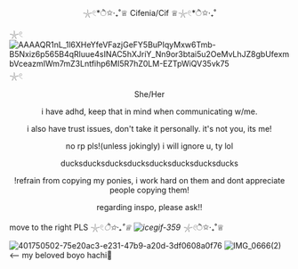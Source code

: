 <p align="center"> 𓇼𓏲*ੈ✩‧₊˚♕ Cifenia/Cif ♕𓇼𓏲*ੈ✩‧₊˚</p>

𓇼𓏲 ![AAAAQR1nL_1l6XHeYfeVFazjGeFY5BuPIqyMxw6Tmb-B5Nxiz6p565B4qRluue4sINAC5hXJriY_Nn9or3btai5u2OeMvLhJZ8gbUfexmbVceazmIWm7mZ3Lntfihp6MI5R7hZ0LM-EZTpWiQV35vk75](https://github.com/user-attachments/assets/0cbe3724-6d05-47a8-a12d-2095e81d9a10) 𓇼𓏲




<p align="center">She/Her</p>
<p align="center">i have adhd, keep that in mind when communicating w/me.</p>
<p align="center"> i also have trust issues, don't take it personally. it's not you, its me!
<p align="center"> no rp pls!(unless jokingly) i will ignore u, ty lol
 <p align="center"> ducksducksducksducksducksducksducksducks

<p align="center">!refrain from copying my ponies, i work hard on them and dont appreciate people copying them!</p>
<p align="center">regarding inspo, please ask!!</p>

move to the right PLS 𓇼𓏲*ੈ✩‧₊˚♕ ![icegif-359](https://github.com/user-attachments/assets/e20f40d6-58e0-493d-9204-3546cbdbd306) 𓇼𓏲*ੈ✩‧₊˚♕



![401750502-75e20ac3-e231-47b9-a20d-3df0608a0f76](https://github.com/user-attachments/assets/1d8f18dc-fd5e-4dbe-bedf-035525596a47)
![IMG_0666(2)](https://github.com/user-attachments/assets/db6a8524-fdf0-4521-a830-3d74de4913e0) <-- my beloved boyo hachi💙




